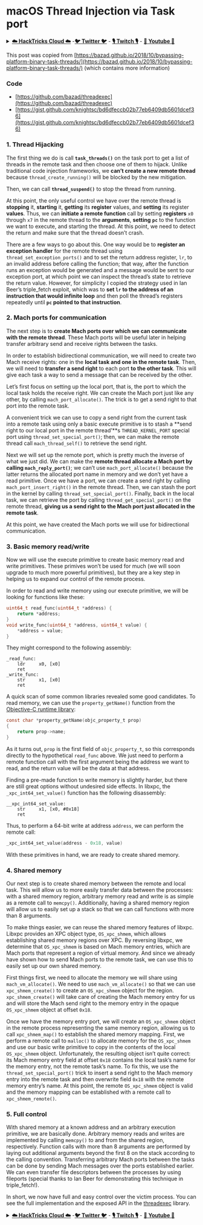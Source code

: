 # macOS Thread Injection via Task port

<details>

<summary><a href="https://cloud.hacktricks.xyz/pentesting-cloud/pentesting-cloud-methodology"><strong>☁️ HackTricks Cloud ☁️</strong></a> -<a href="https://twitter.com/hacktricks_live"><strong>🐦 Twitter 🐦</strong></a> - <a href="https://www.twitch.tv/hacktricks_live/schedule"><strong>🎙️ Twitch 🎙️</strong></a> - <a href="https://www.youtube.com/@hacktricks_LIVE"><strong>🎥 Youtube 🎥</strong></a></summary>

* Do you work in a **cybersecurity company**? Do you want to see your **company advertised in HackTricks**? or do you want to have access to the **latest version of the PEASS or download HackTricks in PDF**? Check the [**SUBSCRIPTION PLANS**](https://github.com/sponsors/carlospolop)!
* Discover [**The PEASS Family**](https://opensea.io/collection/the-peass-family), our collection of exclusive [**NFTs**](https://opensea.io/collection/the-peass-family)
* Get the [**official PEASS & HackTricks swag**](https://peass.creator-spring.com)
* **Join the** [**💬**](https://emojipedia.org/speech-balloon/) [**Discord group**](https://discord.gg/hRep4RUj7f) or the [**telegram group**](https://t.me/peass) or **follow** me on **Twitter** [**🐦**](https://github.com/carlospolop/hacktricks/tree/7af18b62b3bdc423e11444677a6a73d4043511e9/\[https:/emojipedia.org/bird/README.md)[**@carlospolopm**](https://twitter.com/hacktricks\_live)**.**
* **Share your hacking tricks by submitting PRs to the** [**hacktricks repo**](https://github.com/carlospolop/hacktricks) **and** [**hacktricks-cloud repo**](https://github.com/carlospolop/hacktricks-cloud).

</details>

This post was copied from [https://bazad.github.io/2018/10/bypassing-platform-binary-task-threads/](https://bazad.github.io/2018/10/bypassing-platform-binary-task-threads/) (which contains more information)

### Code

* [https://github.com/bazad/threadexec](https://github.com/bazad/threadexec)
* [https://gist.github.com/knightsc/bd6dfeccb02b77eb6409db5601dcef36](https://gist.github.com/knightsc/bd6dfeccb02b77eb6409db5601dcef36)

### 1. Thread Hijacking

The first thing we do is call **`task_threads()`** on the task port to get a list of threads in the remote task and then choose one of them to hijack. Unlike traditional code injection frameworks, we **can’t create a new remote thread** because `thread_create_running()` will be blocked by the new mitigation.

Then, we can call **`thread_suspend()`** to stop the thread from running.

At this point, the only useful control we have over the remote thread is **stopping** it, **starting** it, **getting** its **register** values, and **setting** its register **values**. Thus, we can **initiate a remote function** call by setting **registers** `x0` through `x7` in the remote thread to the **arguments**, **setting** **`pc`** to the function we want to execute, and starting the thread. At this point, we need to detect the return and make sure that the thread doesn’t crash.

There are a few ways to go about this. One way would be to **register an exception handler** for the remote thread using `thread_set_exception_ports()` and to set the return address register, `lr`, to an invalid address before calling the function; that way, after the function runs an exception would be generated and a message would be sent to our exception port, at which point we can inspect the thread’s state to retrieve the return value. However, for simplicity I copied the strategy used in Ian Beer’s triple\_fetch exploit, which was to **set `lr` to the address of an instruction that would infinite loop** and then poll the thread’s registers repeatedly until **`pc` pointed to that instruction**.

### 2. Mach ports for communication

The next step is to **create Mach ports over which we can communicate with the remote thread**. These Mach ports will be useful later in helping transfer arbitrary send and receive rights between the tasks.

In order to establish bidirectional communication, we will need to create two Mach receive rights: one in the **local task and one in the remote task**. Then, we will need to **transfer a send right** to each port **to the other task**. This will give each task a way to send a message that can be received by the other.

Let’s first focus on setting up the local port, that is, the port to which the local task holds the receive right. We can create the Mach port just like any other, by calling `mach_port_allocate()`. The trick is to get a send right to that port into the remote task.

A convenient trick we can use to copy a send right from the current task into a remote task using only a basic execute primitive is to stash a **send right to our local port in the remote thread’**s `THREAD_KERNEL_PORT` special port using `thread_set_special_port()`; then, we can make the remote thread call `mach_thread_self()` to retrieve the send right.

Next we will set up the remote port, which is pretty much the inverse of what we just did. We can make the **remote thread allocate a Mach port by calling `mach_reply_port()`**; we can’t use `mach_port_allocate()` because the latter returns the allocated port name in memory and we don’t yet have a read primitive. Once we have a port, we can create a send right by calling `mach_port_insert_right()` in the remote thread. Then, we can stash the port in the kernel by calling `thread_set_special_port()`. Finally, back in the local task, we can retrieve the port by calling `thread_get_special_port()` on the remote thread, **giving us a send right to the Mach port just allocated in the remote task**.

At this point, we have created the Mach ports we will use for bidirectional communication.

### 3. Basic memory read/write <a href="#step-3-basic-memory-readwrite" id="step-3-basic-memory-readwrite"></a>

Now we will use the execute primitive to create basic memory read and write primitives. These primives won’t be used for much (we will soon upgrade to much more powerful primitives), but they are a key step in helping us to expand our control of the remote process.

In order to read and write memory using our execute primitive, we will be looking for functions like these:

```c
uint64_t read_func(uint64_t *address) {
    return *address;
}
void write_func(uint64_t *address, uint64_t value) {
    *address = value;
}
```

They might correspond to the following assembly:

```
_read_func:
    ldr     x0, [x0]
    ret
_write_func:
    str     x1, [x0]
    ret
```

A quick scan of some common libraries revealed some good candidates. To read memory, we can use the `property_getName()` function from the [Objective-C runtime library](https://opensource.apple.com/source/objc4/objc4-723/runtime/objc-runtime-new.mm.auto.html):

```c
const char *property_getName(objc_property_t prop)
{
    return prop->name;
}
```

As it turns out, `prop` is the first field of `objc_property_t`, so this corresponds directly to the hypothetical `read_func` above. We just need to perform a remote function call with the first argument being the address we want to read, and the return value will be the data at that address.

Finding a pre-made function to write memory is slightly harder, but there are still great options without undesired side effects. In libxpc, the `_xpc_int64_set_value()` function has the following disassembly:

```
__xpc_int64_set_value:
    str     x1, [x0, #0x18]
    ret
```

Thus, to perform a 64-bit write at address `address`, we can perform the remote call:

```c
_xpc_int64_set_value(address - 0x18, value)
```

With these primitives in hand, we are ready to create shared memory.

### 4. Shared memory

Our next step is to create shared memory between the remote and local task. This will allow us to more easily transfer data between the processes: with a shared memory region, arbitrary memory read and write is as simple as a remote call to `memcpy()`. Additionally, having a shared memory region will allow us to easily set up a stack so that we can call functions with more than 8 arguments.

To make things easier, we can reuse the shared memory features of libxpc. Libxpc provides an XPC object type, `OS_xpc_shmem`, which allows establishing shared memory regions over XPC. By reversing libxpc, we determine that `OS_xpc_shmem` is based on Mach memory entries, which are Mach ports that represent a region of virtual memory. And since we already have shown how to send Mach ports to the remote task, we can use this to easily set up our own shared memory.

First things first, we need to allocate the memory we will share using `mach_vm_allocate()`. We need to use `mach_vm_allocate()` so that we can use `xpc_shmem_create()` to create an `OS_xpc_shmem` object for the region. `xpc_shmem_create()` will take care of creating the Mach memory entry for us and will store the Mach send right to the memory entry in the opaque `OS_xpc_shmem` object at offset `0x18`.

Once we have the memory entry port, we will create an `OS_xpc_shmem` object in the remote process representing the same memory region, allowing us to call `xpc_shmem_map()` to establish the shared memory mapping. First, we perform a remote call to `malloc()` to allocate memory for the `OS_xpc_shmem` and use our basic write primitive to copy in the contents of the local `OS_xpc_shmem` object. Unfortunately, the resulting object isn’t quite correct: its Mach memory entry field at offset `0x18` contains the local task’s name for the memory entry, not the remote task’s name. To fix this, we use the `thread_set_special_port()` trick to insert a send right to the Mach memory entry into the remote task and then overwrite field `0x18` with the remote memory entry’s name. At this point, the remote `OS_xpc_shmem` object is valid and the memory mapping can be established with a remote call to `xpc_shmem_remote()`.

### 5. Full control <a href="#step-5-full-control" id="step-5-full-control"></a>

With shared memory at a known address and an arbitrary execution primitive, we are basically done. Arbitrary memory reads and writes are implemented by calling `memcpy()` to and from the shared region, respectively. Function calls with more than 8 arguments are performed by laying out additional arguments beyond the first 8 on the stack according to the calling convention. Transferring arbitrary Mach ports between the tasks can be done by sending Mach messages over the ports established earlier. We can even transfer file descriptors between the processes by using fileports (special thanks to Ian Beer for demonstrating this technique in triple\_fetch!).

In short, we now have full and easy control over the victim process. You can see the full implementation and the exposed API in the [threadexec](https://github.com/bazad/threadexec) library.

<details>

<summary><a href="https://cloud.hacktricks.xyz/pentesting-cloud/pentesting-cloud-methodology"><strong>☁️ HackTricks Cloud ☁️</strong></a> -<a href="https://twitter.com/hacktricks_live"><strong>🐦 Twitter 🐦</strong></a> - <a href="https://www.twitch.tv/hacktricks_live/schedule"><strong>🎙️ Twitch 🎙️</strong></a> - <a href="https://www.youtube.com/@hacktricks_LIVE"><strong>🎥 Youtube 🎥</strong></a></summary>

* Do you work in a **cybersecurity company**? Do you want to see your **company advertised in HackTricks**? or do you want to have access to the **latest version of the PEASS or download HackTricks in PDF**? Check the [**SUBSCRIPTION PLANS**](https://github.com/sponsors/carlospolop)!
* Discover [**The PEASS Family**](https://opensea.io/collection/the-peass-family), our collection of exclusive [**NFTs**](https://opensea.io/collection/the-peass-family)
* Get the [**official PEASS & HackTricks swag**](https://peass.creator-spring.com)
* **Join the** [**💬**](https://emojipedia.org/speech-balloon/) [**Discord group**](https://discord.gg/hRep4RUj7f) or the [**telegram group**](https://t.me/peass) or **follow** me on **Twitter** [**🐦**](https://github.com/carlospolop/hacktricks/tree/7af18b62b3bdc423e11444677a6a73d4043511e9/\[https:/emojipedia.org/bird/README.md)[**@carlospolopm**](https://twitter.com/hacktricks\_live)**.**
* **Share your hacking tricks by submitting PRs to the** [**hacktricks repo**](https://github.com/carlospolop/hacktricks) **and** [**hacktricks-cloud repo**](https://github.com/carlospolop/hacktricks-cloud).

</details>
